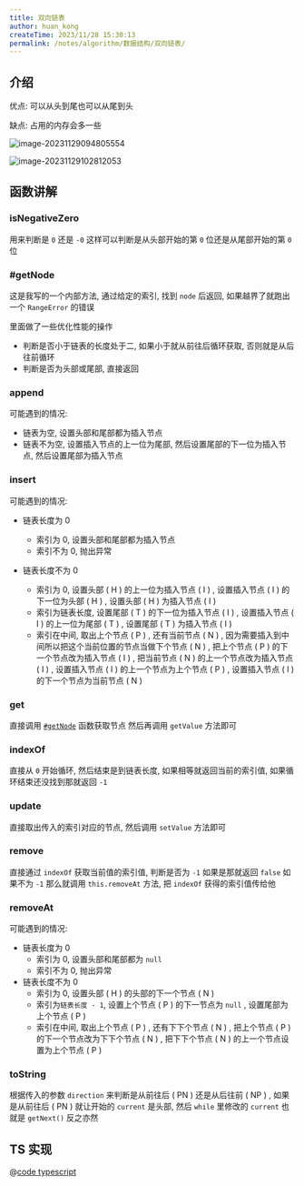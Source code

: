 ```yaml
---
title: 双向链表
author: huan_kong
createTime: 2023/11/28 15:30:13
permalink: /notes/algorithm/数据结构/双向链表/
---
```


## 介绍

优点: 可以从头到尾也可以从尾到头

缺点: 占用的内存会多一些

![image-20231129094805554](https://img.huankong.top/i/2023/11/29/6566985e3a2ca.png)

![image-20231129102812053](https://img.huankong.top/i/2023/11/29/6566a1bddb1f3.png)

## 函数讲解

### isNegativeZero

用来判断是 `0` 还是 `-0` 这样可以判断是从头部开始的第 `0` 位还是从尾部开始的第 `0` 位

### #getNode

这是我写的一个内部方法, 通过给定的索引, 找到 `node` 后返回, 如果越界了就跑出一个 `RangeError` 的错误

里面做了一些优化性能的操作

- 判断是否小于链表的长度处于二, 如果小于就从前往后循环获取, 否则就是从后往前循环
- 判断是否为头部或尾部, 直接返回

### append

可能遇到的情况:

- 链表为空, 设置头部和尾部都为插入节点
- 链表不为空, 设置插入节点的上一位为尾部, 然后设置尾部的下一位为插入节点, 然后设置尾部为插入节点

### insert

可能遇到的情况:

- 链表长度为 0

  - 索引为 0, 设置头部和尾部都为插入节点
  - 索引不为 0, 抛出异常

- 链表长度不为 0
  - 索引为 0, 设置头部 ( H ) 的上一位为插入节点 ( I ) , 设置插入节点 ( I ) 的下一位为头部 ( H ) , 设置头部 ( H ) 为插入节点 ( I )
  - 索引为链表长度, 设置尾部 ( T ) 的下一位为插入节点 ( I ) , 设置插入节点 ( I ) 的上一位为尾部 ( T ) , 设置尾部 ( T ) 为插入节点 ( I )
  - 索引在中间, 取出上个节点 ( P ) , 还有当前节点 ( N ) , 因为需要插入到中间所以把这个当前位置的节点当做下个节点 ( N ) , 把上个节点 ( P ) 的下一个节点改为插入节点 ( I ) , 把当前节点 ( N ) 的上一个节点改为插入节点 ( I ) , 设置插入节点 ( I ) 的上一个节点为上个节点 ( P ) , 设置插入节点 ( I ) 的下一个节点为当前节点 ( N )

### get

直接调用 [`#getNode`](#getnode) 函数获取节点 然后再调用 `getValue` 方法即可

### indexOf

直接从 `0` 开始循环, 然后结束是到链表长度, 如果相等就返回当前的索引值, 如果循环结束还没找到那就返回 `-1`

### update

直接取出传入的索引对应的节点, 然后调用 `setValue` 方法即可

### remove

直接通过 `indexOf` 获取当前值的索引值, 判断是否为 `-1` 如果是那就返回 `false` 如果不为 `-1` 那么就调用 `this.removeAt` 方法, 把 `indexOf` 获得的索引值传给他

### removeAt

可能遇到的情况:

- 链表长度为 0
  - 索引为 0, 设置头部和尾部都为 `null`
  - 索引不为 0, 抛出异常
- 链表长度不为 0
  - 索引为 0, 设置头部 ( H ) 的头部的下一个节点 ( N )
  - 索引为`链表长度 - 1`, 设置上个节点 ( P ) 的下一节点为 `null` , 设置尾部为上个节点 ( P )
  - 索引在中间, 取出上个节点 ( P ) , 还有下下个节点 ( N ) , 把上个节点 ( P ) 的下一个节点改为下下个节点 ( N ) , 把下下个节点 ( N ) 的上一个节点设置为上个节点 ( P )

### toString

根据传入的参数 `direction` 来判断是从前往后 ( PN ) 还是从后往前 ( NP ) , 如果是从前往后 ( PN ) 就让开始的 `current` 是头部, 然后 `while` 里修改的 `current` 也就是 `getNext()` 反之亦然

## TS 实现

@[code typescript](./code/双向链表.ts)
